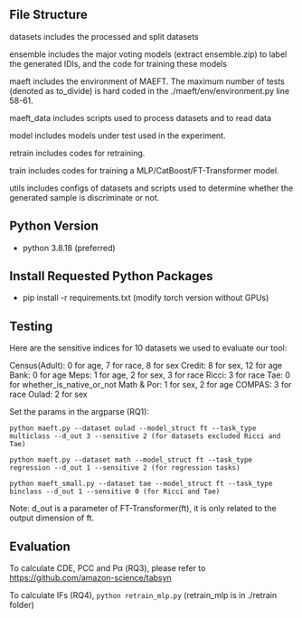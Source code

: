 ## File Structure

datasets includes the processed and split datasets

ensemble includes the major voting models (extract ensemble.zip) to label the generated IDIs, and the code for training these models

maeft includes the environment of MAEFT. The maximum number of tests (denoted as to_divide) is hard coded in the ./maeft/env/environment.py line 58-61.

maeft_data includes scripts used to process datasets and to read data

model includes models under test used in the experiment.

retrain includes codes for retraining. 

train includes codes for training a MLP/CatBoost/FT-Transformer model.

utils includes configs of datasets and scripts used to determine whether the generated sample is discriminate or not. 

## Python Version

- python 3.8.18 (preferred)

## Install Requested Python Packages

- pip install -r requirements.txt (modify torch version without GPUs)

## Testing

Here are the sensitive indices for 10 datasets we used to evaluate our tool:

Census(Adult): 0 for age, 7 for race, 8 for sex
Credit: 8 for sex, 12 for age
Bank: 0 for age
Meps: 1 for age, 2 for sex, 3 for race
Ricci: 3 for race
Tae: 0 for whether_is_native_or_not
Math & Por: 1 for sex, 2 for age
COMPAS: 3 for race
Oulad: 2 for sex



Set the params in the argparse (RQ1):

`python maeft.py --dataset oulad --model_struct ft --task_type multiclass --d_out 3 --sensitive 2 (for datasets excluded Ricci and Tae)`

`python maeft.py --dataset math --model_struct ft --task_type regression --d_out 1 --sensitive 2 (for regression tasks)`

`python maeft_small.py --dataset tae --model_struct ft --task_type binclass --d_out 1 --sensitive 0 (for Ricci and Tae)`

Note: d_out is a parameter of FT-Transformer(ft), it is only related to the output dimension of ft.

## Evaluation

To calculate CDE, PCC and Pα (RQ3), please refer to https://github.com/amazon-science/tabsyn

To calculate IFs (RQ4), `python retrain_mlp.py` (retrain_mlp is in ./retrain folder)